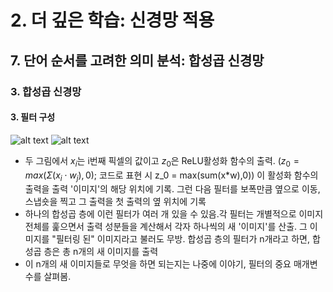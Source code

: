# 2. 더 깊은 학습: 신경망 적용
## 7. 단어 순서를 고려한 의미 분석: 합성곱 신경망
### 3. 합성곱 신경망
#### 3. 필터 구성
![alt text](image-17.png)
![alt text](image-18.png)
- 두 그림에서 $x_i$는 i번째 픽셀의 값이고 $z_0$은 ReLU활성화 함수의 출력. ($z_0=max(\Sigma(x_i\cdot w_j),0)$; 코드로 표현 시 z_0 = max(sum(x*w),0)) 이 활성화 함수의 출력을 출력 '이미지'의 해당 위치에 기록. 그런 다음 필터를 보폭만큼 옆으로 이동, 스냅숏을 찍고 그 출력을 첫 출력의 옆 위치에 기록
- 하나의 합성곱 층에 이런 필터가 여러 개 있을 수 있음.각 필터는 개별적으로 이미지 전체를 훑으면서 출력 성분들을 계산해서 각자 하나씩의 새 '이미지'를 산출. 그 이미지를 "필터링 된" 이미지라고 불러도 무방. 합성곱 층의 필터가 n개라고 하면, 합성곱 층은 총 n개의 새 이미지를 출력
- 이 n개의 새 이미지들로 무엇을 하면 되는지는 나중에 이야기, 필터의 중요 매개변수를 살펴봄.